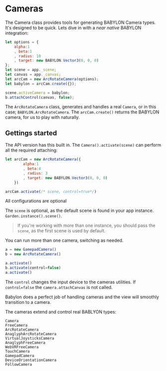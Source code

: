 # Cameras

The Camera class provides tools for generating BABYLON Camera types. It's designed to be quick. Lets dive in with a _near native_ BABYLON integration:

```js
let options = {
    alpha:1
    , beta:1
    , radius: 10
    , target: new BABYLON.Vector3(0, 0, 0)
};
let scene = app._scene;
let canvas = app._canvas;
let arcCam = new ArcRotateCamera(options);
let babylon = arcCam.create({});

scene.activeCamera = babylon;
b.attachControl(canvas, false);
```

The `ArcRotateCamera` class, generates and handles a real `Camera`, or in this case; `BABYLON.ArcRotateCamera`. The `arcCam.create()` returns the BABYLON camera, for us to play with naturally.


## Gettings started

The API version has this built in. The `Camera().activate(scene)` can perform all the required attaching:

```js
let arcCam = new ArcRotateCamera({
        alpha:1
        , beta:4
        , radius: 3
        , target: new BABYLON.Vector3(0, 0, 0)
    })

arcCam.activate(/* scene, control=true*/)
```

All configurations are optional

The `scene` is optional, as the default scene is found in your app instance. `Garden.instance().scene()`.

> If you're working with more than one instance, you should pass the `scene`, as the first scene is used by default.

You can run more than one camera, switching as needed.

```js
a = new GamepadCamera()
b = new ArcRotateCamera()

a.activate()
b.activate(control=false)
a.activate()
```

The `control` changes the input device to the cameras utilities. If `control=false` the `camera.attachCanvas` is not called.

Babylon does a perfect job of handling cameras and the view will smoothly transition to a camera.

The cameras extend and control real BABLYON types:
```
Camera
FreeCamera
ArcRotateCamera
AnaglyphArcRotateCamera
VirtualJoysticksCamera
AnaglyphFreeCamera
WebVRFreeCamera
TouchCamera
GamepadCamera
DeviceOrientationCamera
FollowCamera
```

